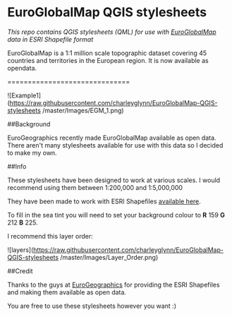 EuroGlobalMap QGIS stylesheets
==============================

*This repo contains QGIS stylesheets (QML) for use with [EuroGlobalMap](http://www.eurogeographics.org/products-and-services/euroglobalmap) data in ESRI Shapefile format*

EuroGlobalMap is a 1:1 million scale topographic dataset covering 45 countries and territories in the European region.
It is now available as opendata.

==============================

![Example1](https://raw.githubusercontent.com/charleyglynn/EuroGlobalMap-QGIS-stylesheets
/master/Images/EGM_1.png)

##Background

EuroGeographics recently made EuroGlobalMap available as open data.
There aren't many stylesheets available for use with this data so I decided to make my own. 

##Info

These stylesheets have been designed to work at various scales. I would recommend using them between 1:200,000 and 1:5,000,000

They have been made to work with ESRI Shapefiles [available here](http://www.eurogeographics.org/form/topographic-data-eurogeographics).

To fill in the sea tint you will need to set your background colour to **R** 159 **G** 212 **B** 225.

I recommend this layer order:

![layers](https://raw.githubusercontent.com/charleyglynn/EuroGlobalMap-QGIS-stylesheets
/master/Images/Layer_Order.png)

##Credit

Thanks to the guys at [EuroGeographics](http://www.eurogeographics.org/) for providing the ESRI Shapefiles and making them available as open data.

You are free to use these stylesheets however you want :)

